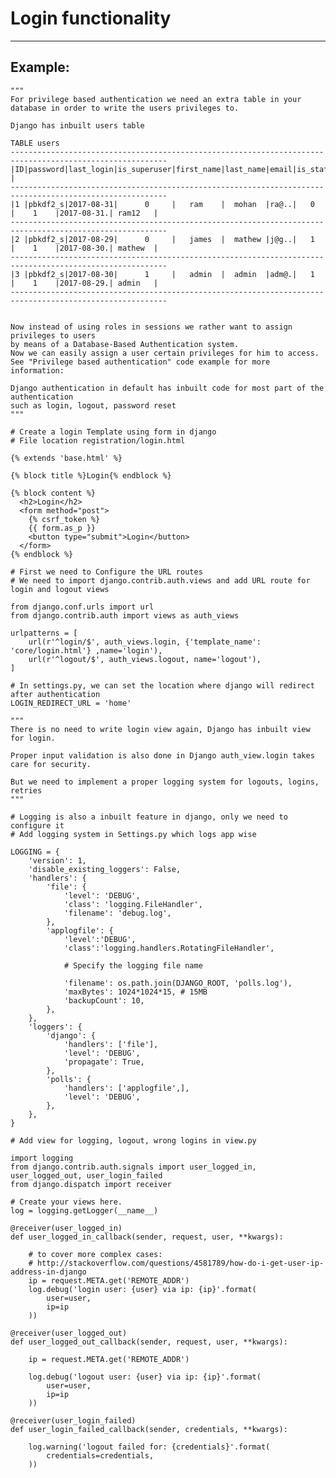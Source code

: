 # Login functionality
-------

## Example:


    """
    For privilege based authentication we need an extra table in your database in order to write the users privileges to.

    Django has inbuilt users table 

    TABLE users
    ---------------------------------------------------------------------------------------------------------
    |ID|password|last_login|is_superuser|first_name|last_name|email|is_staff|is_active|date_joined|username |
    ---------------------------------------------------------------------------------------------------------  
    |1 |pbkdf2_s|2017-08-31|	  0		| 	ram    |  mohan  |ra@..|   0    |    1    |2017-08-31.| ram12   |
    ---------------------------------------------------------------------------------------------------------  	
    |2 |pbkdf2_s|2017-08-29|	  0	    |	james  |  mathew |j@g..|   1    |    1    |2017-08-30.| mathew  |
    ---------------------------------------------------------------------------------------------------------  
    |3 |pbkdf2_s|2017-08-30|	  1	    |	admin  |  admin  |adm@.|   1    |    1    |2017-08-29.| admin   |
    ---------------------------------------------------------------------------------------------------------   


    Now instead of using roles in sessions we rather want to assign privileges to users
    by means of a Database-Based Authentication system.
    Now we can easily assign a user certain privileges for him to access.
    See "Privilege based authentication" code example for more information:
    
    Django authentication in default has inbuilt code for most part of the authentication
    such as login, logout, password reset
    """

    # Create a login Template using form in django
    # File location registration/login.html

    {% extends 'base.html' %}

    {% block title %}Login{% endblock %}

    {% block content %}
      <h2>Login</h2>
      <form method="post">
        {% csrf_token %}
        {{ form.as_p }}
        <button type="submit">Login</button>
      </form>
    {% endblock %}

    # First we need to Configure the URL routes
    # We need to import django.contrib.auth.views and add URL route for login and logout views 

    from django.conf.urls import url
    from django.contrib.auth import views as auth_views

    urlpatterns = [
        url(r'^login/$', auth_views.login, {'template_name': 'core/login.html'} ,name='login'),
        url(r'^logout/$', auth_views.logout, name='logout'),
    ]
    
    # In settings.py, we can set the location where django will redirect after authentication
    LOGIN_REDIRECT_URL = 'home'

    """
    There is no need to write login view again, Django has inbuilt view for login.

    Proper input validation is also done in Django auth_view.login takes care for security.
    
    But we need to implement a proper logging system for logouts, logins, retries
    """

    # Logging is also a inbuilt feature in django, only we need to configure it
    # Add logging system in Settings.py which logs app wise

    LOGGING = {
        'version': 1,
        'disable_existing_loggers': False,
        'handlers': {
            'file': {
                'level': 'DEBUG',
                'class': 'logging.FileHandler',
                'filename': 'debug.log',
            },
            'applogfile': {
                'level':'DEBUG',
                'class':'logging.handlers.RotatingFileHandler',

                # Specify the logging file name
                
                'filename': os.path.join(DJANGO_ROOT, 'polls.log'),
                'maxBytes': 1024*1024*15, # 15MB
                'backupCount': 10,
            },
        },
        'loggers': {
            'django': {
                'handlers': ['file'],
                'level': 'DEBUG',
                'propagate': True,
            },
            'polls': {
                'handlers': ['applogfile',],
                'level': 'DEBUG',
            },
        },
    }

    # Add view for logging, logout, wrong logins in view.py

    import logging
    from django.contrib.auth.signals import user_logged_in, user_logged_out, user_login_failed
    from django.dispatch import receiver

    # Create your views here.
    log = logging.getLogger(__name__)

    @receiver(user_logged_in)
    def user_logged_in_callback(sender, request, user, **kwargs):

        # to cover more complex cases:
        # http://stackoverflow.com/questions/4581789/how-do-i-get-user-ip-address-in-django
        ip = request.META.get('REMOTE_ADDR')
        log.debug('login user: {user} via ip: {ip}'.format(
            user=user,
            ip=ip
        ))

    @receiver(user_logged_out)
    def user_logged_out_callback(sender, request, user, **kwargs):

        ip = request.META.get('REMOTE_ADDR')

        log.debug('logout user: {user} via ip: {ip}'.format(
            user=user,
            ip=ip
        ))

    @receiver(user_login_failed)
    def user_login_failed_callback(sender, credentials, **kwargs):

        log.warning('logout failed for: {credentials}'.format(
            credentials=credentials,
        ))